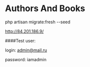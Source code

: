 # Authors And Books


php artisan migrate:fresh --seed


http://84.201.186.9/

####Test user:

login: admin@mail.ru

password: iamadmin
